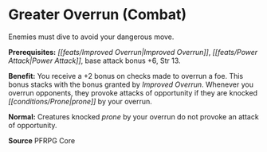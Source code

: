 ﻿---
cssclass: [feats]

---
# Greater Overrun (Combat)

Enemies must dive to avoid your dangerous move.

**Prerequisites:** _[[feats/Improved Overrun|Improved Overrun]]_, _[[feats/Power Attack|Power Attack]]_, base attack bonus +6, Str 13.

**Benefit:** You receive a +2 bonus on checks made to overrun a foe. This bonus stacks with the bonus granted by _Improved Overrun_. Whenever you overrun opponents, they provoke attacks of opportunity if they are knocked _[[conditions/Prone|prone]]_ by your overrun.

**Normal:** Creatures knocked _prone_ by your overrun do not provoke an attack of opportunity.

**Source** PFRPG Core